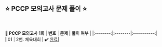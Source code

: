 ## ⭐️ PCCP 모의고사 문제 풀이 ⭐️ 

<br>

<!-- 💭 [진행 중]  ✔️ [완료] -->

**📗 PCCP 모의고사 1회**
| **번호** | **문제** | **풀이 여부** |
|:--------:|:--------|:-----------:|
| 01 | 2번. 체육대회 | ✔️ [완료](https://github.com/yuuforest/Programmers/blob/main/PCCP%20%EB%AA%A8%EC%9D%98%EA%B3%A0%EC%82%AC/%EC%B2%B4%EC%9C%A1%EB%8C%80%ED%9A%8C.py)|


